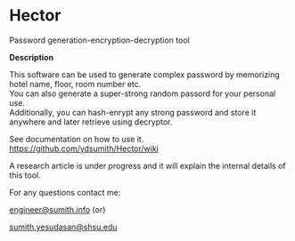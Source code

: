 # Hector
Password generation-encryption-decryption tool

**Description**

This software can be used to generate complex password by memorizing hotel name, floor, room number etc.  
You can also generate a super-strong random passord for your personal use.  
Additionally, you can hash-enrypt any strong password and store it anywhere and later retrieve using decryptor.  

See documentation on how to use it.  
https://github.com/ydsumith/Hector/wiki

A research article is under progress and it will explain the internal details of this tool.

For any questions contact me:

engineer@sumith.info  (or)

sumith.yesudasan@shsu.edu
